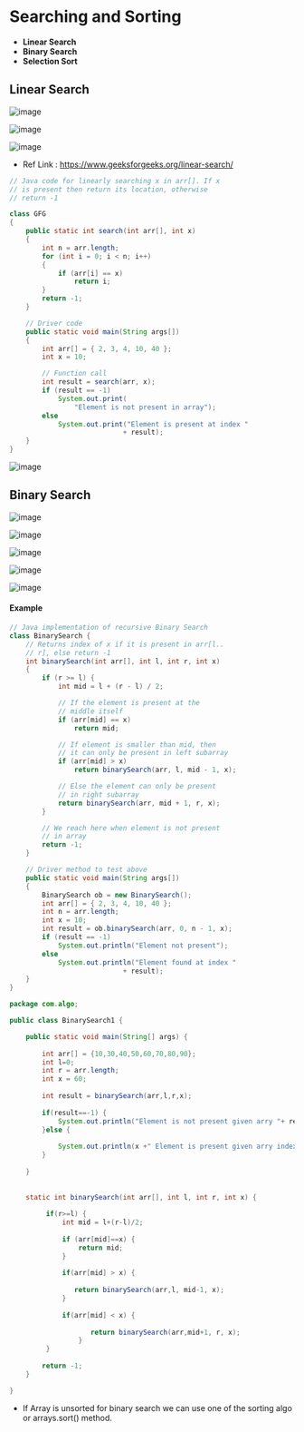 # Searching and Sorting

* **Linear Search**
* **Binary Search**
* **Selection Sort**


## Linear Search

![image](https://user-images.githubusercontent.com/40323661/161802901-71b03da0-4c61-425e-bb1f-1fb5aba81351.png)

![image](https://user-images.githubusercontent.com/40323661/161803044-6c18116a-4e2b-4d81-9797-0b51fd2be2c8.png)

![image](https://user-images.githubusercontent.com/40323661/161803175-ec500670-b204-4776-9ba9-60eb786baddf.png)

* Ref Link : https://www.geeksforgeeks.org/linear-search/

```Java
// Java code for linearly searching x in arr[]. If x
// is present then return its location, otherwise
// return -1

class GFG
{
	public static int search(int arr[], int x)
	{
		int n = arr.length;
		for (int i = 0; i < n; i++)
		{
			if (arr[i] == x)
				return i;
		}
		return -1;
	}

	// Driver code
	public static void main(String args[])
	{
		int arr[] = { 2, 3, 4, 10, 40 };
		int x = 10;

		// Function call
		int result = search(arr, x);
		if (result == -1)
			System.out.print(
				"Element is not present in array");
		else
			System.out.print("Element is present at index "
							+ result);
	}
}

```
![image](https://user-images.githubusercontent.com/40323661/161803675-4b8bd3b5-b4c8-4b1d-8a0e-0d270ddf98ae.png)

## Binary Search
![image](https://user-images.githubusercontent.com/40323661/161907952-8e9ac669-c619-49f8-b662-3542ba0ed4b1.png)

![image](https://user-images.githubusercontent.com/40323661/161907999-339759da-0c9e-4645-a0f8-d36be245a48f.png)

![image](https://user-images.githubusercontent.com/40323661/161908647-6d24ecec-f18d-4784-bf19-c5c2d7d7b600.png)

![image](https://user-images.githubusercontent.com/40323661/161908780-72f83e81-270f-4f83-ac8f-8ae38e277ae7.png)

![image](https://user-images.githubusercontent.com/40323661/161909071-cb86dfe7-02c6-451e-bc43-6aa5fd31fbe1.png)

#### Example
```java
// Java implementation of recursive Binary Search
class BinarySearch {
	// Returns index of x if it is present in arr[l..
	// r], else return -1
	int binarySearch(int arr[], int l, int r, int x)
	{
		if (r >= l) {
			int mid = l + (r - l) / 2;

			// If the element is present at the
			// middle itself
			if (arr[mid] == x)
				return mid;

			// If element is smaller than mid, then
			// it can only be present in left subarray
			if (arr[mid] > x)
				return binarySearch(arr, l, mid - 1, x);

			// Else the element can only be present
			// in right subarray
			return binarySearch(arr, mid + 1, r, x);
		}

		// We reach here when element is not present
		// in array
		return -1;
	}

	// Driver method to test above
	public static void main(String args[])
	{
		BinarySearch ob = new BinarySearch();
		int arr[] = { 2, 3, 4, 10, 40 };
		int n = arr.length;
		int x = 10;
		int result = ob.binarySearch(arr, 0, n - 1, x);
		if (result == -1)
			System.out.println("Element not present");
		else
			System.out.println("Element found at index "
							+ result);
	}
}
```

```Java
package com.algo;

public class BinarySearch1 {

	public static void main(String[] args) {
		
		int arr[] = {10,30,40,50,60,70,80,90};
		int l=0;
		int r = arr.length;
		int x = 60;
		
		int result = binarySearch(arr,l,r,x);
		
		if(result==-1) {
			System.out.println("Element is not present given arry "+ result);
		}else {
			
			System.out.println(x +" Element is present given arry index "+ result);
		}
      
	}
	
	
	static int binarySearch(int arr[], int l, int r, int x) {
		
		 if(r>=l) {
			 int mid = l+(r-l)/2;
			 
			 if (arr[mid]==x) {
				 return mid;
			 }
			 
			 if(arr[mid] > x) {
				 
				return binarySearch(arr,l, mid-1, x);
			 }
			 
			 if(arr[mid] < x) {
				 
					return binarySearch(arr,mid+1, r, x);
				 }
		 }
		
		return -1;
	}

}
```

* If Array is unsorted for binary search we can use one of the sorting algo or arrays.sort() method.





